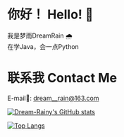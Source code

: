 # 你好！ Hello! 👋  
我是梦雨DreamRain 🌧️  
在学Java，会一点Python  

# 联系我 Contact Me  
E-mail📧: <dream__rain@163.com>  

[![Dream-Rainy's GitHub stats](https://github-readme-stats.vercel.app/api?username=Dream-Rainy&show_icons=true&theme=tokyonight)](https://github.com/anuraghazra/github-readme-stats)

[![Top Langs](https://github-readme-stats.vercel.app/api/top-langs/?username=Dream-Rainy&layout=compact&theme=tokyonight&hide=javascript,html,css)](https://github.com/anuraghazra/github-readme-stats)


<!--
**Dream-Rainy/Dream-Rainy** is a ✨ _special_ ✨ repository because its `README.md` (this file) appears on your GitHub profile.

Here are some ideas to get you started:

- 🔭 I’m currently working on ...
- 🌱 I’m currently learning ...
- 👯 I’m looking to collaborate on ...
- 🤔 I’m looking for help with ...
- 💬 Ask me about ...
- 📫 How to reach me: ...
- 😄 Pronouns: ...
- ⚡ Fun fact: ...
-->
